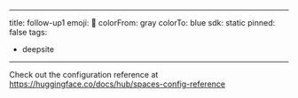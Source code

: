 
---
title: follow-up1
emoji: 🐳
colorFrom: gray
colorTo: blue
sdk: static
pinned: false
tags:
  - deepsite
---

Check out the configuration reference at https://huggingface.co/docs/hub/spaces-config-reference